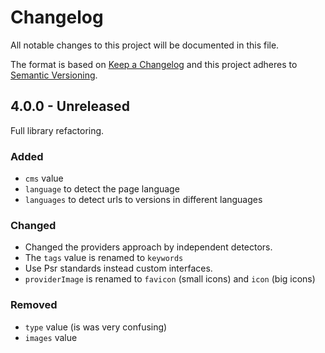 # Changelog

All notable changes to this project will be documented in this file.

The format is based on [Keep a Changelog](http://keepachangelog.com/)
and this project adheres to [Semantic Versioning](http://semver.org/).

## 4.0.0 - Unreleased
Full library refactoring.

### Added
- `cms` value
- `language` to detect the page language
- `languages` to detect urls to versions in different languages

### Changed
- Changed the providers approach by independent detectors.
- The `tags` value is renamed to `keywords`
- Use Psr standards instead custom interfaces.
- `providerImage` is renamed to `favicon` (small icons) and `icon` (big icons)

### Removed
- `type` value (is was very confusing)
- `images` value

